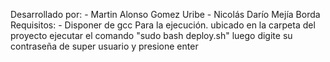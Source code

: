 Desarrollado por:
    - Martin Alonso Gomez Uribe
    - Nicolás Darío Mejía Borda
Requisitos:
    - Disponer de gcc
Para la ejecución.
    ubicado en la carpeta del proyecto ejecutar el comando "sudo bash deploy.sh" luego digite su contraseña de super usuario y presione enter